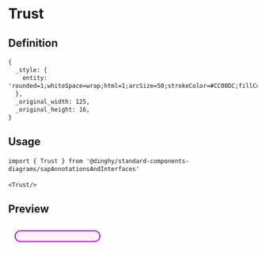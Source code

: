 # Trust

## Definition

```
{
  _style: { 
    entity: 'rounded=1;whiteSpace=wrap;html=1;arcSize=50;strokeColor=#CC00DC;fillColor=#fff0fa;fontColor=#266f3a;strokeWidth=1.5;',
  },
  _original_width: 125,
  _original_height: 16,
}
```

## Usage

```
import { Trust } from '@dinghy/standard-components-diagrams/sapAnnotationsAndInterfaces'

<Trust/>
```

## Preview

<img src="./trust.png" width="200"/>
